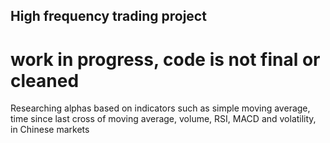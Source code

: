 ## High frequency trading project

# work in progress, code is not final or cleaned

Researching alphas based on indicators such as simple moving average, time since last cross of moving average, volume, RSI, MACD and volatility, in Chinese markets


